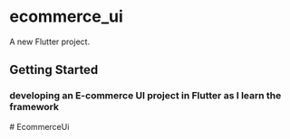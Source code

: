 # ecommerce_ui

A new Flutter project.

## Getting Started
### developing an E-commerce UI project in Flutter as I learn the framework
#   E c o m m e r c e U i 
 
 
